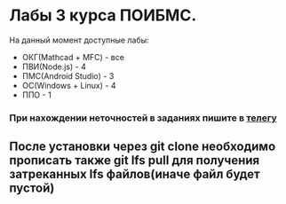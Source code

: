 # Лабы 3 курса ПОИБМС.
На данный момент доступные лабы: <br>
- ОКГ(Mathcad + MFC) - все <br>
- ПВИ(Node.js) - 4 <br>
- ПМС(Android Studio) - 3 <br>
- ОС(Windows + Linux) - 4 <br>
- ППО - 1 <br>
### При нахождении неточностей в заданиях пишите в [телегу](https://t.me/rap1dity) <br>
## После установки через git clone необходимо прописать также git lfs pull для получения затреканных lfs файлов(иначе файл будет пустой)
